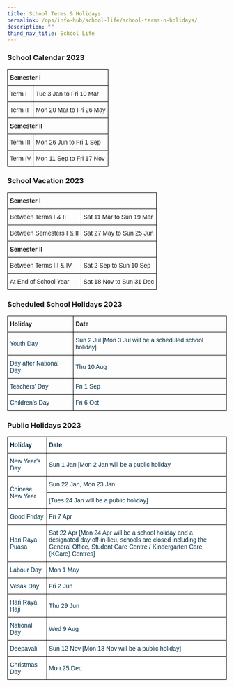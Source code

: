 ```yaml
---
title: School Terms & Holidays
permalink: /ops/info-hub/school-life/school-terms-n-holidays/
description: ""
third_nav_title: School Life
---
```

### School Calendar 2023

<style type="text/css">
.tg  {border-collapse:collapse;border-spacing:0;}
.tg td{border-color:black;border-style:solid;border-width:1px;font-family:Arial, sans-serif;font-size:14px;
  overflow:hidden;padding:10px 5px;word-break:normal;}
.tg th{border-color:black;border-style:solid;border-width:1px;font-family:Arial, sans-serif;font-size:14px;
  font-weight:normal;overflow:hidden;padding:10px 5px;word-break:normal;}
.tg .tg-cly1{text-align:left;vertical-align:middle}
.tg .tg-1wig{font-weight:bold;text-align:left;vertical-align:top}
</style>
<table class="tg">
<thead>
  <tr>
    <th class="tg-1wig" colspan="3">Semester I<br></th>
  </tr>
</thead>
<tbody>
  <tr>
    <td class="tg-cly1">Term I<br></td>
    <td class="tg-cly1" colspan="2">Tue 3 Jan to Fri 10 Mar<br></td>
  </tr>
  <tr>
    <td class="tg-cly1">Term II<br></td>
    <td class="tg-cly1" colspan="2">Mon 20 Mar to Fri 26 May<br></td>
  </tr>
  <tr>
    <td class="tg-1wig" colspan="3">Semester II<br></td>
  </tr>
  <tr>
    <td class="tg-cly1">Term III<br></td>
    <td class="tg-cly1" colspan="2">Mon 26 Jun to Fri 1 Sep<br></td>
  </tr>
  <tr>
    <td class="tg-cly1">Term IV<br></td>
    <td class="tg-cly1" colspan="2">Mon 11 Sep to Fri 17 Nov<br></td>
  </tr>
</tbody>
</table>

### School Vacation 2023

<style type="text/css">
.tg  {border-collapse:collapse;border-spacing:0;}
.tg td{border-color:black;border-style:solid;border-width:1px;font-family:Arial, sans-serif;font-size:14px;
  overflow:hidden;padding:10px 5px;word-break:normal;}
.tg th{border-color:black;border-style:solid;border-width:1px;font-family:Arial, sans-serif;font-size:14px;
  font-weight:normal;overflow:hidden;padding:10px 5px;word-break:normal;}
.tg .tg-cly1{text-align:left;vertical-align:middle}
.tg .tg-1wig{font-weight:bold;text-align:left;vertical-align:top}
</style>
<table class="tg">
<thead>
  <tr>
    <th class="tg-1wig" colspan="2">Semester I<br></th>
  </tr>
</thead>
<tbody>
  <tr>
    <td class="tg-cly1">Between Terms I & II<br></td>
    <td class="tg-cly1">Sat 11 Mar to Sun 19 Mar<br></td>
  </tr>
  <tr>
    <td class="tg-cly1">Between Semesters I & II<br></td>
    <td class="tg-cly1">Sat 27 May to Sun 25 Jun<br></td>
  </tr>
  <tr>
    <td class="tg-1wig" colspan="2">Semester II<br></td>
  </tr>
  <tr>
    <td class="tg-cly1">Between Terms III & IV<br></td>
    <td class="tg-cly1">Sat 2 Sep to Sun 10 Sep<br></td>
  </tr>
  <tr>
    <td class="tg-cly1">At End of School Year<br></td>
    <td class="tg-cly1">Sat 18 Nov to Sun 31 Dec<br></td>
  </tr>
</tbody>
</table>

### Scheduled School Holidays 2023

<style type="text/css">
.tg  {border-collapse:collapse;border-spacing:0;}
.tg td{border-color:black;border-style:solid;border-width:1px;font-family:Arial, sans-serif;font-size:14px;
  overflow:hidden;padding:10px 5px;word-break:normal;}
.tg th{border-color:black;border-style:solid;border-width:1px;font-family:Arial, sans-serif;font-size:14px;
  font-weight:normal;overflow:hidden;padding:10px 5px;word-break:normal;}
.tg .tg-y0ep{color:#002D46;text-align:left;vertical-align:middle}
.tg .tg-1wig{font-weight:bold;text-align:left;vertical-align:top}
.tg .tg-y24x{color:#002D46;text-align:left;vertical-align:top}
</style>
<table class="tg">
<thead>
  <tr>
    <th class="tg-1wig">Holiday<br></th>
    <th class="tg-1wig">Date<br></th>
  </tr>
</thead>
<tbody>
  <tr>
    <td class="tg-y0ep">Youth Day<br></td>
		<td class="tg-y24x"><span style="background-color:initial">Sun 2 Jul   [Mon 3 Jul will be a scheduled school holiday]</span></td>
  </tr>
  <tr>
    <td class="tg-y0ep">Day after National Day<br></td>
    <td class="tg-y0ep">Thu 10 Aug<br></td>
  </tr>
  <tr>
    <td class="tg-y0ep">Teachers’ Day<br></td>
    <td class="tg-y0ep">Fri 1 Sep<br></td>
  </tr>
  <tr>
    <td class="tg-y0ep">Children’s Day<br></td>
    <td class="tg-y0ep">Fri 6 Oct<br></td>
  </tr>
</tbody>
</table>

### Public Holidays 2023

<style type="text/css">
.tg  {border-collapse:collapse;border-spacing:0;}
.tg td{border-color:black;border-style:solid;border-width:1px;font-family:Arial, sans-serif;font-size:14px;
  overflow:hidden;padding:10px 5px;word-break:normal;}
.tg th{border-color:black;border-style:solid;border-width:1px;font-family:Arial, sans-serif;font-size:14px;
  font-weight:normal;overflow:hidden;padding:10px 5px;word-break:normal;}
.tg .tg-67ya{background-color:#FFF;color:#002D46;text-align:left;vertical-align:middle}
.tg .tg-h1v5{background-color:#FFF;color:#002D46;font-weight:bold;text-align:left;vertical-align:top}
.tg .tg-vd2a{background-color:#FFF;color:#002D46;text-align:left;vertical-align:top}
</style>
<table class="tg">
<thead>
  <tr>
    <th class="tg-h1v5">Holiday<br></th>
    <th class="tg-h1v5">Date<br></th>
  </tr>
</thead>
<tbody>
  <tr>
    <td class="tg-67ya">New Year’s Day<br></td>
    <td class="tg-67ya">Sun 1 Jan   [Mon 2 Jan will be a public holiday
  <tr>
    <td class="tg-67ya" rowspan="2">Chinese New Year<br></td>
    <td class="tg-67ya">Sun 22 Jan, Mon 23 Jan
		<br></td>
  </tr>
  <tr>
    <td class="tg-vd2a"><span style="background-color:initial">   [Tues 24 Jan will be a public holiday]</span></td>
  </tr>
  <tr>
    <td class="tg-67ya">Good Friday<br></td>
    <td class="tg-67ya">Fri 7 Apr<br></td>
  </tr>
  <tr>
    <td class="tg-67ya">Hari Raya Puasa<br></td>
	<td class="tg-vd2a"><span style="background-color:initial">Sat 22 Apr   [Mon 24 Apr will be a school holiday and a designated day off-in-lieu, schools are closed including the General Office, Student Care Centre / Kindergarten Care (KCare) Centres]
			</span></td>
  </tr>
  <tr>
    <td class="tg-67ya">Labour Day<br></td>
    <td class="tg-67ya">Mon 1 May<br></td>
  </tr>
  <tr>
    <td class="tg-67ya">Vesak Day<br></td>
    <td class="tg-67ya">Fri 2 Jun<br></td>
  </tr>
  <tr>
    <td class="tg-67ya">Hari Raya Haji<br></td>
    <td class="tg-67ya">Thu 29 Jun<br></td>
  </tr>
  <tr>
    <td class="tg-67ya">National Day<br></td>
    <td class="tg-67ya">Wed 9 Aug<br></td>
  </tr>
  <tr>
    <td class="tg-67ya">Deepavali<br></td>
    <td class="tg-67ya">Sun 12 Nov   [Mon 13 Nov will be a public holiday]
	</td>
  </tr>
  <tr>
    <td class="tg-67ya">Christmas Day<br></td>
    <td class="tg-67ya">Mon 25 Dec</td>
  </tr>